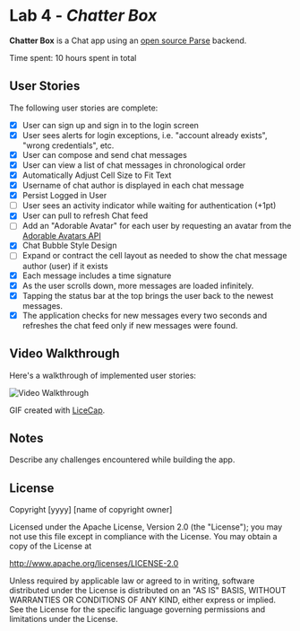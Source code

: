 # Lab 4 - *Chatter Box*

**Chatter Box** is a Chat app using an [open source Parse](http://parseplatform.org/) backend.

Time spent: 10 hours spent in total

## User Stories

The following user stories are complete:

- [x] User can sign up and sign in to the login screen
- [x] User sees alerts for login exceptions, i.e. "account already exists", "wrong credentials", etc.
- [x] User can compose and send chat messages
- [x] User can view a list of chat messages in chronological order
- [x] Automatically Adjust Cell Size to Fit Text
- [x] Username of chat author is displayed in each chat message
- [x] Persist Logged in User
- [ ] User sees an activity indicator while waiting for authentication (+1pt)
- [x] User can pull to refresh Chat feed
- [ ] Add an "Adorable Avatar" for each user by requesting an avatar from the [Adorable Avatars API](https://github.com/adorableio/avatars-api)
- [x] Chat Bubble Style Design
- [ ] Expand or contract the cell layout as needed to show the chat message author (user) if it exists
- [x] Each message includes a time signature
- [x] As the user scrolls down, more messages are loaded infinitely. 
- [x] Tapping the status bar at the top brings the user back to the newest messages.
- [x] The application checks for new messages every two seconds and refreshes the chat feed only if new messages were found.

## Video Walkthrough

Here's a walkthrough of implemented user stories:

![Video Walkthrough](https://i.imgur.com/4bF8aNE.gif)

GIF created with [LiceCap](http://www.cockos.com/licecap/).

## Notes

Describe any challenges encountered while building the app.

## License

Copyright [yyyy] [name of copyright owner]

Licensed under the Apache License, Version 2.0 (the "License");
you may not use this file except in compliance with the License.
You may obtain a copy of the License at

http://www.apache.org/licenses/LICENSE-2.0

Unless required by applicable law or agreed to in writing, software
distributed under the License is distributed on an "AS IS" BASIS,
WITHOUT WARRANTIES OR CONDITIONS OF ANY KIND, either express or implied.
See the License for the specific language governing permissions and
limitations under the License.

